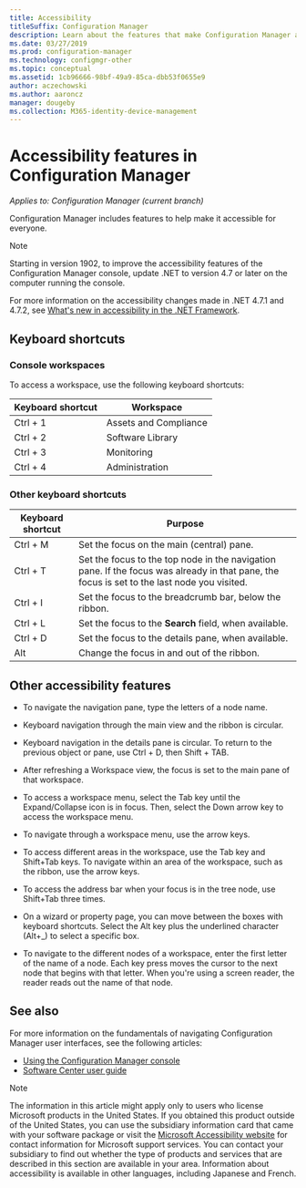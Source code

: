 ```yaml
---
title: Accessibility
titleSuffix: Configuration Manager
description: Learn about the features that make Configuration Manager accessible for everyone.
ms.date: 03/27/2019
ms.prod: configuration-manager
ms.technology: configmgr-other
ms.topic: conceptual
ms.assetid: 1cb96666-98bf-49a9-85ca-dbb53f0655e9
author: aczechowski
ms.author: aaroncz
manager: dougeby
ms.collection: M365-identity-device-management
---
```


# Accessibility features in Configuration Manager

*Applies to: Configuration Manager (current branch)*


Configuration Manager includes features to help make it accessible for everyone.

> [!Note]  
> Starting in version 1902, to improve the accessibility features of the Configuration Manager console, update .NET to version 4.7 or later on the computer running the console. <!-- SCCMDocs-pr issue #3228 -->  
> 
> For more information on the accessibility changes made in .NET 4.7.1 and 4.7.2, see [What's new in accessibility in the .NET Framework](https://docs.microsoft.com/dotnet/framework/whats-new/whats-new-in-accessibility).  



## Keyboard shortcuts

### Console workspaces

To access a workspace, use the following keyboard shortcuts:  

|Keyboard shortcut| Workspace|
|--------|--------|  
|Ctrl + 1| Assets and Compliance|
|Ctrl + 2|  Software Library|
|Ctrl + 3|  Monitoring|
|Ctrl + 4|  Administration|


### Other keyboard shortcuts

|Keyboard shortcut|  Purpose|
|--------|--------|  
|Ctrl + M|Set the focus on the main (central) pane.|
|Ctrl + T|Set the focus to the top node in the navigation pane. If the focus was already in that pane, the focus is set to the last node you visited.|
|Ctrl + I|Set the focus to the breadcrumb bar, below the ribbon.|
|Ctrl + L|Set the focus to the **Search** field, when available.|
|Ctrl + D|Set the focus to the details pane, when available.|
|Alt     |Change the focus in and out of the ribbon.|



## Other accessibility features

- To navigate the navigation pane, type the letters of a node name.

- Keyboard navigation through the main view and the ribbon is circular.

- Keyboard navigation in the details pane is circular. To return to the previous object or pane, use Ctrl + D, then Shift + TAB.

- After refreshing a Workspace view, the focus is set to the main pane of that workspace.

- To access a workspace menu, select the Tab key until the Expand/Collapse icon is in focus. Then, select the Down arrow key to access the workspace menu.  

- To navigate through a workspace menu, use the arrow keys.  

- To access different areas in the workspace, use the Tab key and Shift+Tab keys. To navigate within an area of the workspace, such as the ribbon, use the arrow keys.  

- To access the address bar when your focus is in the tree node, use Shift+Tab three times.  

- On a wizard or property page, you can move between the boxes with keyboard shortcuts. Select the Alt key plus the underlined character (Alt+_) to select a specific box.     

- To navigate to the different nodes of a workspace, enter the first letter of the name of a node. Each key press moves the cursor to the next node that begins with that letter. When you're using a screen reader, the reader reads out the name of that node.



## See also

For more information on the fundamentals of navigating Configuration Manager user interfaces, see the following articles:
- [Using the Configuration Manager console](/sccm/core/servers/manage/admin-console)  
- [Software Center user guide](/sccm/core/understand/software-center)

> [!NOTE]  
> The information in this article might apply only to users who license Microsoft products in the United States. If you obtained this product outside of the United States, you can use the subsidiary information card that came with your software package or visit the [Microsoft Accessibility website](https://go.microsoft.com/fwlink/?LinkId=8431) for contact information for Microsoft support services. You can contact your subsidiary to find out whether the type of products and services that are described in this section are available in your area. Information about accessibility is available in other languages, including Japanese and French.  

